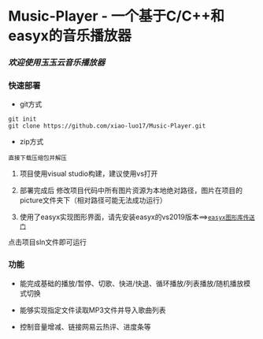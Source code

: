# Music-Player - 一个基于C/C++和easyx的音乐播放器

### ***欢迎使用玉玉云音乐播放器***

### 快速部署

- git方式

```
git init
git clone https://github.com/xiao-luo17/Music-Player.git
```

- zip方式
```
直接下载压缩包并解压
```
1. 项目使用visual studio构建，建议使用vs打开

2. 部署完成后 修改项目代码中所有图片资源为本地绝对路径，图片在项目的picture文件夹下（相对路径可能无法成功运行）

3. 使用了easyx实现图形界面，请先安装easyx的vs2019版本==><a href="https://easyx.cn/">`easyx图形库传送门`</a>

点击项目sln文件即可运行

### 功能

- 能完成基础的播放/暂停、切歌、快进/快退、循环播放/列表播放/随机播放模式切换

- 能够实现指定文件读取MP3文件并导入歌曲列表

- 控制音量增减、链接网易云热评、进度条等
